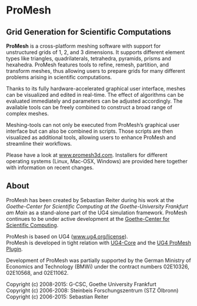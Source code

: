 # ProMesh #
## Grid Generation for Scientific Computations ##

**ProMesh** is a cross-platform meshing software with support for
unstructured grids of 1, 2, and 3 dimensions. It supports different element
types like triangles, quadrilaterals, tetrahedra, pyramids, prisms and hexahedra.
ProMesh features tools to refine, remesh, partition, and transform meshes,
thus allowing users to prepare grids for many different problems arising in
scientific computations.

Thanks to its fully hardware-accelerated graphical user interface, meshes can be
visualized and edited in real-time. The effect of algorithms can be evaluated
immediately and parameters can be adjusted accordingly. The available tools can
be freely combined to construct a broad range of complex meshes.

Meshing-tools can not only be executed from ProMesh’s graphical user interface
but can also be combined in scripts. Those scripts are then visualized as
additional tools, allowing users to enhance ProMesh and streamline their workflows.

Please have a look at www.promesh3d.com. Installers for different operating systems
(Linux, Mac-OSX, Windows) are provided here together with information on recent changes.

## About ##
ProMesh has been created by Sebastian Reiter during his work at the
*Goethe-Center for Scientific Computing at the Goethe-University Frankfurt am Main*
as a stand-alone part of the UG4 simulation framework.
ProMesh continues to be under active development at the
[Goethe-Center for Scientific Computing](http://gcsc.uni-frankfurt.de/simulation-and-modelling).

ProMesh is based on UG4 (www.ug4.org/license).<br>
ProMesh is developed in tight relation with [UG4-Core](https://github.com/UG4/ugcore) and the [UG4 ProMesh Plugin](https://github.com/UG4/plugin_ProMesh).

Development of ProMesh was partially supported by the
German Ministry of Economics and Technology (BMWi) under the contract numbers
02E10326, 02E10568, and 02E11062.

Copyright (c) 2008-2015:  G-CSC, Goethe University Frankfurt<br>
Copyright (c) 2006-2008:  Steinbeis Forschungszentrum (STZ Ölbronn)<br>
Copyright (c) 2006-2015:  Sebastian Reiter
